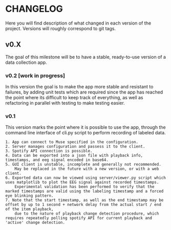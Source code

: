 # CHANGELOG

Here you will find description of what changed in each version of the project.
Versions will roughly correspond to git tags.


## v0.X

The goal of this milestone will be to have a stable, ready-to-use version of a data collection app.

### v0.2 [work in progress]

In this version the goal is to make the app more stable and resistant to failures, by adding unit tests
which are required since the app has reached the point where its difficult to keep track of everything,
as well as refactoring in parallel with testing to make testing easier.

### v0.1

This version marks the point where it is possible to use the app, through the command line interface
of cli.py script to perform recording of labeled data.

    1. App can connect to Muse specified in the configuration.
    2. Server manages configuration and passess it to the client.
    3. Spotify API connection is possible.
    4. Data can be exported into a json file with playback info, timestamps, and eeg signal encoded in base64.
    5. GUI client is unstable, incomplete and generally not recommended.
        May be replaced in the future with a new version, or with a web client.
    6. Exported data can now be viewed using server/viewer.py script which uses matplotlib to plot the EEG signal against recorded timestamps.
        Experimental validation has been performed to verify that the marked timestamps are valid using the labeling timestamp and a forced eye blinking pattern.
    7. Note that the start timestamp, as well as the end timestamp may be offset by up to 1 second + network delay from the actual start / end of the item playback,
        due to the nature of playback change detection procedure, which requires repeatedly polling spotify API for current playback and 'active' change detection.

